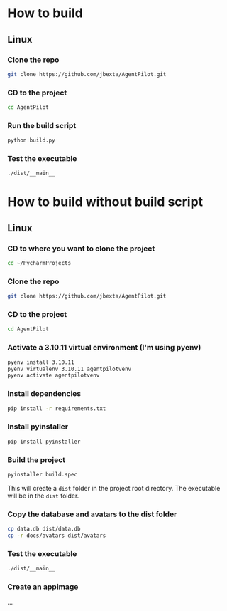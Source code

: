 # How to build

## Linux

### Clone the repo
    
```bash
git clone https://github.com/jbexta/AgentPilot.git
```

### CD to the project

```bash
cd AgentPilot
```

### Run the build script

```bash
python build.py
```

### Test the executable

```bash
./dist/__main__
```

# How to build without build script

## Linux

### CD to where you want to clone the project

```bash
cd ~/PycharmProjects
```

### Clone the repo
    
```bash
git clone https://github.com/jbexta/AgentPilot.git
```

### CD to the project

```bash
cd AgentPilot
```


### Activate a 3.10.11 virtual environment (I'm using pyenv)

```bash
pyenv install 3.10.11
pyenv virtualenv 3.10.11 agentpilotvenv
pyenv activate agentpilotvenv
```


### Install dependencies

```bash
pip install -r requirements.txt
```

### Install pyinstaller

```bash
pip install pyinstaller
```

### Build the project

```bash
pyinstaller build.spec
```

This will create a `dist` folder in the project root directory. The executable will be in the `dist` folder.

### Copy the database and avatars to the dist folder

```bash
cp data.db dist/data.db
cp -r docs/avatars dist/avatars
```

### Test the executable

```bash
./dist/__main__
```

### Create an appimage

...